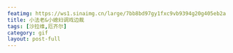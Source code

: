 ```yaml
---
featimg: https://ws1.sinaimg.cn/large/7bb8bd97gy1fxc9vb9394g20g405eb2a.gif
title: 小法老&小媳妇调戏边裁
tags: [沙拉维,厄齐尔]
category: gif
layout: post-full
---
```

